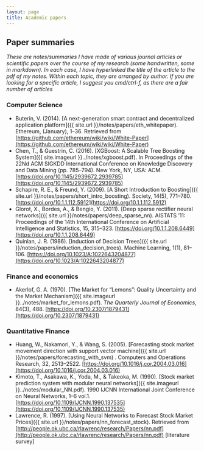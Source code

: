 ```yaml
---
layout: page
title: Academic papers
---
```


<style>
div {
    text-align: left;
}
</style>


## Paper summaries

*These are notes/summaries I have made of various journal articles or scientific papers over the course of my research (some handwritten, some in markdown). In each case, I have hyperlinked the title of the article to the pdf of my notes. Within each topic, they are arranged by author. If you are looking for a specific article, I suggest you cmd/ctrl-f, as there are a fair number of articles*

### Computer Science

- Buterin, V. (2014). [A next-generation smart contract and decentralized application platform]({{ site.url }}/notes/papers/eth_whitepaper). Ethereum, (January), 1–36. Retrieved from [https://github.com/ethereum/wiki/wiki/White-Paper](https://github.com/ethereum/wiki/wiki/White-Paper)
- Chen, T., & Guestrin, C. (2016). [XGBoost: A Scalable Tree Boosting System]({{ site.imageurl }}../notes/xgboost.pdf). In Proceedings of the 22Nd ACM SIGKDD International Conference on Knowledge Discovery and Data Mining (pp. 785–794). New York, NY, USA: ACM. [https://doi.org/10.1145/2939672.2939785](https://doi.org/10.1145/2939672.2939785)
- Schapire, R. E., & Freund, Y. (2009). [A Short Introduction to Boosting]({{ site.url }}/notes/papers/short_intro_boosting). Society, 14(5), 771–780. [https://doi.org/10.1.1.112.5912](https://doi.org/10.1.1.112.5912)
- Glorot, X., Bordes, A., & Bengio, Y. (2011). [Deep sparse rectifier neural networks]({{ site.url }}/notes/papers/deep_sparse_nn). AISTATS ’11: Proceedings of the 14th International Conference on Artificial Intelligence and Statistics, 15, 315–323. [https://doi.org/10.1.1.208.6449](https://doi.org/10.1.1.208.6449)
- Quinlan, J. R. (1986). [Induction of Decision Trees]({{ site.url }}/notes/papers/induction_decision_trees). Machine Learning, 1(1), 81–106. [https://doi.org/10.1023/A:1022643204877](https://doi.org/10.1023/A:1022643204877)

### Finance and economics

- Akerlof, G. A. (1970). [The Market for “Lemons”: Quality Uncertainty and the Market Mechanism]({{ site.imageurl }}../notes/market_for_lemons.pdf). *The Quarterly Journal of Economics*, 84(3), 488. [https://doi.org/10.2307/1879431](https://doi.org/10.2307/1879431)

### Quantitative Finance

- Huang, W., Nakamori, Y., & Wang, S. (2005). [Forecasting stock market movement direction with support vector machine]({{ site.url }}/notes/papers/forecasting_with_svm) . Computers and Operations Research, 32, 2513–2522. [https://doi.org/10.1016/j.cor.2004.03.016](https://doi.org/10.1016/j.cor.2004.03.016)
- Kimoto, T., Asakawa, K., Yoda, M., & Takeoka, M. (1990). [Stock market prediction system with modular neural networks]({{ site.imageurl }}../notes/modular_NN.pdf). 1990 IJCNN International Joint Conference on Neural Networks, 1–6 vol.1. [https://doi.org/10.1109/IJCNN.1990.137535](https://doi.org/10.1109/IJCNN.1990.137535)
- Lawrence, R. (1997). [Using Neural Networks to Forecast Stock Market Prices]({{ site.url }}/notes/papers/nn_forecast_stock). Retrieved from [http://people.ok.ubc.ca/rlawrenc/research/Papers/nn.pdf](http://people.ok.ubc.ca/rlawrenc/research/Papers/nn.pdf) [literature survey]